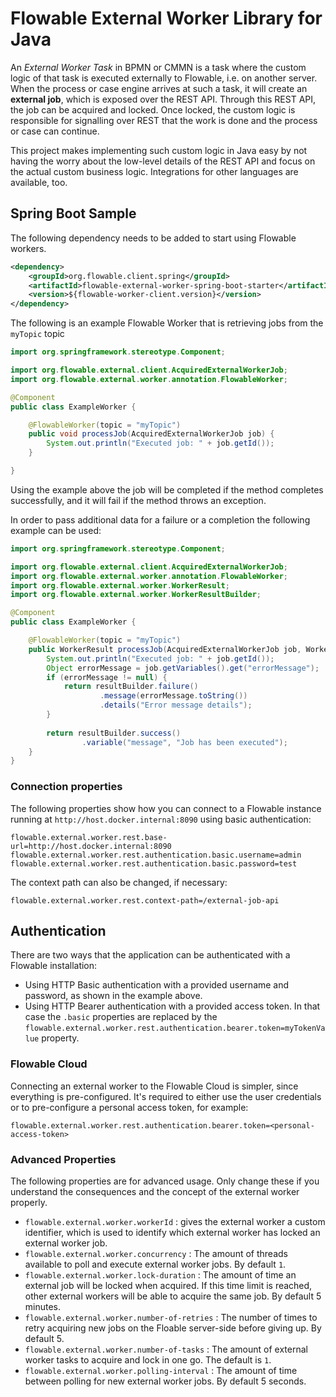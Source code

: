 # Flowable External Worker Library for Java

An _External Worker Task_ in BPMN or CMMN is a task where the custom logic of that task is executed externally to Flowable, i.e. on another server.
When the process or case engine arrives at such a task, it will create an **external job**, which is exposed over the REST API.
Through this REST API, the job can be acquired and locked. Once locked, the custom logic is responsible for signalling over REST that the work is done and the process or case can continue.

This project makes implementing such custom logic in Java easy by not having the worry about the low-level details of the REST API and focus on the actual custom business logic. Integrations for other languages are available, too.

## Spring Boot Sample

The following dependency needs to be added to start using Flowable workers.

```xml
<dependency>
    <groupId>org.flowable.client.spring</groupId>
    <artifactId>flowable-external-worker-spring-boot-starter</artifactId>
    <version>${flowable-worker-client.version}</version>
</dependency>
```

The following is an example Flowable Worker that is retrieving jobs from the `myTopic` topic

```java
import org.springframework.stereotype.Component;

import org.flowable.external.client.AcquiredExternalWorkerJob;
import org.flowable.external.worker.annotation.FlowableWorker;

@Component
public class ExampleWorker {

    @FlowableWorker(topic = "myTopic")
    public void processJob(AcquiredExternalWorkerJob job) {
        System.out.println("Executed job: " + job.getId());
    }

}
```

Using the example above the job will be completed if the method completes successfully, and it will fail if the method throws an exception.

In order to pass additional data for a failure or a completion the following example can be used:

```java
import org.springframework.stereotype.Component;

import org.flowable.external.client.AcquiredExternalWorkerJob;
import org.flowable.external.worker.annotation.FlowableWorker;
import org.flowable.external.worker.WorkerResult;
import org.flowable.external.worker.WorkerResultBuilder;

@Component
public class ExampleWorker {

    @FlowableWorker(topic = "myTopic")
    public WorkerResult processJob(AcquiredExternalWorkerJob job, WorkerResultBuilder resultBuilder) {
        System.out.println("Executed job: " + job.getId());
        Object errorMessage = job.getVariables().get("errorMessage");
        if (errorMessage != null) {
            return resultBuilder.failure()
                    .message(errorMessage.toString())
                    .details("Error message details");
        }
        
        return resultBuilder.success()
                .variable("message", "Job has been executed");
    }
}
```


### Connection properties

The following properties show how you can connect to a Flowable instance running at `http://host.docker.internal:8090` using basic authentication:

```properties
flowable.external.worker.rest.base-url=http://host.docker.internal:8090
flowable.external.worker.rest.authentication.basic.username=admin
flowable.external.worker.rest.authentication.basic.password=test
```

The context path can also be changed, if necessary:

```properties
flowable.external.worker.rest.context-path=/external-job-api
```

## Authentication

There are two ways that the application can be authenticated with a Flowable installation:

* Using HTTP Basic authentication with a provided username and password, as shown in the example above.
* Using HTTP Bearer authentication with a provided access token. In that case the `.basic` properties are replaced by the `flowable.external.worker.rest.authentication.bearer.token=myTokenValue` property.

### Flowable Cloud

Connecting an external worker to the Flowable Cloud is simpler, since everything is pre-configured.
It's required to either use the user credentials or to pre-configure a personal access token, for example:


```properties
flowable.external.worker.rest.authentication.bearer.token=<personal-access-token>
```

### Advanced Properties

The following properties are for advanced usage. Only change these if you understand the consequences and the concept of the external worker properly.

* `flowable.external.worker.workerId` : gives the external worker a custom identifier, which is used to identify which external worker has locked an external worker job.
* `flowable.external.worker.concurrency` : The amount of threads available to poll and execute external worker jobs. By default `1`.
* `flowable.external.worker.lock-duration` : The amount of time an external job will be locked when acquired. If this time limit is reached, other external workers will be able to acquire the same job. By default 5 minutes.
* `flowable.external.worker.number-of-retries` : The number of times to retry acquiring new jobs on the Floable server-side before giving up. By default 5.
* `flowable.external.worker.number-of-tasks` : The amount of external worker tasks to acquire and lock in one go. The default is `1`.
* `flowable.external.worker.polling-interval` : The amount of time between polling for new external worker jobs. By default 5 seconds.

